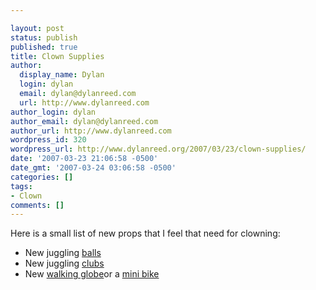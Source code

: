 ```yaml
---

layout: post
status: publish
published: true
title: Clown Supplies
author:
  display_name: Dylan
  login: dylan
  email: dylan@dylanreed.com
  url: http://www.dylanreed.com
author_login: dylan
author_email: dylan@dylanreed.com
author_url: http://www.dylanreed.com
wordpress_id: 320
wordpress_url: http://www.dylanreed.org/2007/03/23/clown-supplies/
date: '2007-03-23 21:06:58 -0500'
date_gmt: '2007-03-24 03:06:58 -0500'
categories: []
tags:
- Clown
comments: []
---
```


Here is a small list of new props that I feel that need for clowning:

  * New juggling [balls][1]
  * New juggling [clubs][2]
  * New [walking globe][3]or a [mini bike][4]
  


   [1]: http://www.renegadejuggling.com/Web_store/web_store.cgi?page=balls7.html&cart_id=4576115.11809
   [2]: http://www.renegadejuggling.com/Web_store/web_store.cgi?page=clubs4.html&cart_id=4576115.11809
   [3]: http://www.renegadejuggling.com/Web_store/web_store.cgi?page=globesall.html&cart_id=4576115.11809
   [4]: http://store.semcycle.com/product_info.php?cPath=5&products_id=22

